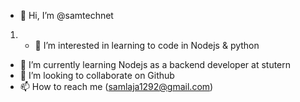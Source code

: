 - 👋 Hi, I’m @samtechnet
1. - 👀 I’m interested in learning to code in Nodejs & python 
- 🌱 I’m currently learning Nodejs as a backend developer at stutern
- 💞️ I’m looking to collaborate on Github
- 📫 How to reach me (samlaja1292@gmail.com)

<!---
samtechnet/samtechnet is a ✨ special ✨ repository because its `README.md` (this file) appears on your GitHub profile.
You can click the Preview link to take a look at your changes.
--->
